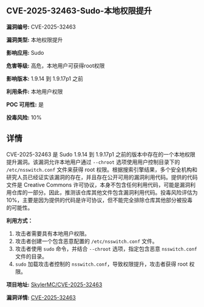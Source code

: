 ## CVE-2025-32463-Sudo-本地权限提升

**漏洞编号:** CVE-2025-32463

**漏洞类型:** 本地权限提升

**影响应用:** Sudo

**危害等级:** 高危，本地用户可获得root权限

**影响版本:** 1.9.14 到 1.9.17p1 之前

**利用条件:** 本地用户权限

**POC 可用性:** 是

**投毒风险:** 10%

## 详情

CVE-2025-32463 是 Sudo 1.9.14 到 1.9.17p1 之前的版本中存在的一个本地权限提升漏洞。该漏洞允许本地用户通过 `--chroot` 选项使用用户控制目录下的 `/etc/nsswitch.conf` 文件来获得 root 权限。根据搜索引擎结果，多个安全机构和研究人员已经证实该漏洞的存在，并且存在公开可用的漏洞利用代码。提供的代码文件是 Creative Commons 许可协议，本身不包含任何利用代码，可能是漏洞利用仓库的一部分。因此，推测该仓库其他文件包含漏洞利用代码。投毒风险评估为10%，主要是因为提供的代码是许可协议，但不能完全排除仓库其他部分被投毒的可能性。

**利用方式：**

1.  攻击者需要具有本地用户权限。
2.  攻击者创建一个包含恶意配置的 `/etc/nsswitch.conf` 文件。
3.  攻击者使用 `sudo` 命令，并结合 `--chroot` 选项，指定包含恶意 `nsswitch.conf` 文件的目录。
4.  `sudo` 加载攻击者控制的 `nsswitch.conf`，导致权限提升，攻击者获得 root 权限。

**项目地址:** [SkylerMC/CVE-2025-32463](https://github.com/SkylerMC/CVE-2025-32463)

**漏洞详情:** [CVE-2025-32463](https://nvd.nist.gov/vuln/detail/CVE-2025-32463)